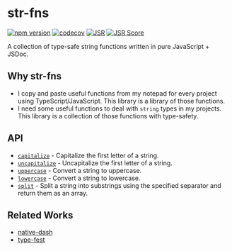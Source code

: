 # str-fns

[![npm version](https://badgen.net/npm/v/str-fns)](https://www.npmjs.com/package/str-fns)
[![codecov](https://codecov.io/gh/ryoppippi/str-fns/graph/badge.svg?token=UZW583YFXB)](https://codecov.io/gh/ryoppippi/str-fns)
[![JSR](https://jsr.io/badges/@ryoppippi/str-fns)](https://jsr.io/@ryoppippi/str-fns)
[![JSR Score](https://jsr.io/badges/@ryoppippi/str-fns/score)](https://jsr.io/@ryoppippi/str-fns)


A collection of type-safe string functions written in pure JavaScript + JSDoc.

## Why str-fns

- I copy and paste useful functions from my notepad for every project using
  TypeScript/JavaScript. This library is a library of those functions.
- I need some useful functions to deal with `string` types in my projects. This
  library is a collection of those functions with type-safety.

## API

- [`capitalize`](src/capitalize.ts) - Capitalize the first letter of a string.
- [`uncapitalize`](src/uncapitalize.ts) - Uncapitalize the first letter of a
  string.
- [`uppercase`](src/uppercase.ts) - Convert a string to uppercase.
- [`lowercase`](src/lowercase.ts) - Convert a string to lowercase.
- [`split`](src/split.ts) - Split a string into substrings using the specified
  separator and return them as an array.

## Related Works

- [native-dash](https://github.com/yankeeinlondon/native-dash)
- [type-fest](https://github.com/sindresorhus/type-fest)
